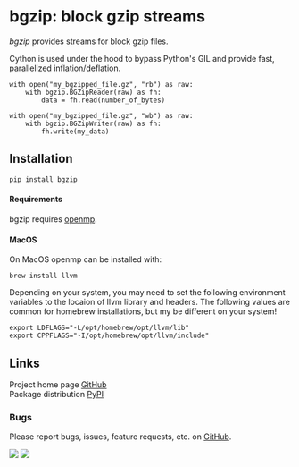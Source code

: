 # bgzip: block gzip streams
_bgzip_ provides streams for block gzip files.

Cython is used under the hood to bypass Python's GIL and provide fast, parallelized inflation/deflation.

```
with open("my_bgzipped_file.gz", "rb") as raw:
	with bgzip.BGZipReader(raw) as fh:
		data = fh.read(number_of_bytes)

with open("my_bgzipped_file.gz", "wb") as raw:
	with bgzip.BGZipWriter(raw) as fh:
		fh.write(my_data)
```

## Installation

```
pip install bgzip
```

#### Requirements
bgzip requires [openmp](https://github.com/llvm/llvm-project/tree/master/openmp).

#### MacOS
On MacOS openmp can be installed with:
```
brew install llvm
```

Depending on your system, you may need to set the following environment variables to the locaion of llvm library
and headers. The following values are common for homebrew installations, but my be different on your system!
```
export LDFLAGS="-L/opt/homebrew/opt/llvm/lib"
export CPPFLAGS="-I/opt/homebrew/opt/llvm/include"
```

## Links
Project home page [GitHub](https://github.com/xbrianh/bgzip)  
Package distribution [PyPI](https://pypi.org/project/bgzip/)

### Bugs
Please report bugs, issues, feature requests, etc. on [GitHub](https://github.com/xbrianh/bgzip).

![](https://travis-ci.org/xbrianh/bgzip.svg?branch=master) ![](https://badge.fury.io/py/bgzip.svg)

